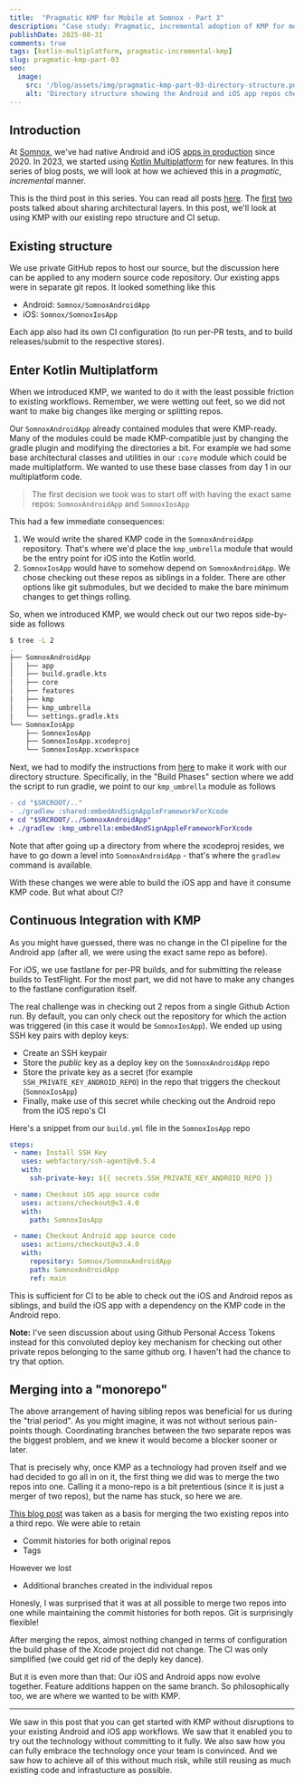 ```yaml
---
title:  "Pragmatic KMP for Mobile at Somnox - Part 3"
description: "Case study: Pragmatic, incremental adoption of KMP for mobile at Somnox. Part 3: Code organization and CI"
publishDate: 2025-08-31
comments: true
tags: [kotlin-multiplatform, pragmatic-incremental-kmp]
slug: pragmatic-kmp-part-03
seo:
  image:
    src: '/blog/assets/img/pragmatic-kmp-part-03-directory-structure.png'
    alt: 'Directory structure showing the Android and iOS app repos checked out as siblings'
---
```


## Introduction

At [Somnox](https://somnox.com/), we've had native Android and iOS [apps in production](https://somnox.com/app/) since 2020. In 2023, we started using [Kotlin Multiplatform](https://www.jetbrains.com/kotlin-multiplatform/) for new features. In this series of blog posts, we will look at how we achieved this in a _pragmatic_, _incremental_ manner. 

This is the third post in this series. You can read all posts [here](/tags/pragmatic-incremental-kmp). The [first](http://kiranrao.in/blog/pragmatic-kmp-part-01) [two](http://kiranrao.in/blog/pragmatic-kmp-part-02) posts talked about sharing architectural layers. In this post, we'll look at using KMP with our existing repo structure and CI setup.

## Existing structure

We use private GitHub repos to host our source, but the discussion here can be applied to any modern source code repository. Our existing apps were in separate git repos. It looked something like this
- Android: `Somnox/SomnoxAndroidApp`
- iOS: `Somnox/SomnoxIosApp`

Each app also had its own CI configuration (to run per-PR tests, and to build releases/submit to the respective stores).

## Enter Kotlin Multiplatform

When we introduced KMP, we wanted to do it with the least possible friction to existing workflows. Remember, we were wetting out feet, so we did not want to make big changes like merging or splitting repos.

Our `SomnoxAndroidApp` already contained modules that were KMP-ready. Many of the modules could be made KMP-compatible just by changing the gradle plugin and modifying the directories a bit. For example we had some base architectural classes and utilities in our `:core` module which could be made multiplatform. We wanted to use these base classes from day 1 in our multiplatform code.
> The first decision we took was to start off with having the exact same repos: `SomnoxAndroidApp` and `SomnoxIosApp`

This had a few immediate consequences:
1. We would write the shared KMP code in the `SomnoxAndroidApp` repository. That's where we'd place the `kmp_umbrella` module that would be the entry point for iOS into the Kotlin world.
2. `SomnoxIosApp` would have to somehow depend on `SomnoxAndroidApp`. We chose checking out these repos as siblings in a folder. There are other options like git submodules, but we decided to make the bare minimum changes to get things rolling.

So, when we introduced KMP, we would check out our two repos side-by-side as follows
```bash
$ tree -L 2
.
├── SomnoxAndroidApp
│   ├── app
│   ├── build.gradle.kts
│   ├── core
│   ├── features
│   ├── kmp
│   ├── kmp_umbrella
│   └── settings.gradle.kts
└── SomnoxIosApp
    ├── SomnoxIosApp
    ├── SomnoxIosApp.xcodeproj
    └── SomnoxIosApp.xcworkspace
```

Next, we had to modify the instructions from [here](https://www.jetbrains.com/help/kotlin-multiplatform-dev/multiplatform-integrate-in-existing-app.html#configure-the-ios-project-to-use-a-kmp-framework) to make it work with our directory structure. Specifically, in the "Build Phases" section where we add the script to run gradle, we point to our `kmp_umbrella` module as follows
```diff lang="bash"
- cd "$SRCROOT/.."
- ./gradlew :shared:embedAndSignAppleFrameworkForXcode
+ cd "$SRCROOT/../SomnoxAndroidApp"
+ ./gradlew :kmp_umbrella:embedAndSignAppleFrameworkForXcode
```

Note that after going up a directory from where the xcodeproj resides, we have to go down a level into `SomnoxAndroidApp` - that's where the `gradlew` command is available.

With these changes we were able to build the iOS app and have it consume KMP code. But what about CI?

## Continuous Integration with KMP

As you might have guessed, there was no change in the CI pipeline for the Android app (after all, we were using the exact same repo as before).

For iOS, we use fastlane for per-PR builds, and for submitting the release builds to TestFlight. For the most part, we did not have to make any changes to the fastlane configuration itself.

The real challenge was in checking out 2 repos from a single Github Action run. By default, you can only check out the repository for which the action was triggered (in this case it would be `SomnoxIosApp`). We ended up using SSH key pairs with deploy keys:
 - Create an SSH keypair
 - Store the _public_ key as a deploy key on the `SomnoxAndroidApp` repo
 - Store the private key as a secret (for example `SSH_PRIVATE_KEY_ANDROID_REPO`) in the repo that triggers the checkout (`SomnoxIosApp`)
 - Finally, make use of this secret while checking out the Android repo from the iOS repo's CI

Here's a snippet from our `build.yml` file in the `SomnoxIosApp` repo

 ```yml
steps:
  - name: Install SSH Key 
    uses: webfactory/ssh-agent@v0.5.4
    with:
      ssh-private-key: ${{ secrets.SSH_PRIVATE_KEY_ANDROID_REPO }}

  - name: Checkout iOS app source code
    uses: actions/checkout@v3.4.0
    with:
      path: SomnoxIosApp

  - name: Checkout Android app source code
    uses: actions/checkout@v3.4.0
    with:
      repository: Somnox/SomnoxAndroidApp
      path: SomnoxAndroidApp
      ref: main
 ```

 This is sufficient for CI to be able to check out the iOS and Android repos as siblings, and build the iOS app with a dependency on the KMP code in the Android repo.
 
 **Note:** I've seen discussion about using Github Personal Access Tokens instead for this convoluted deploy key mechanism for checking out other private repos belonging to the same github org. I haven't had the chance to try that option.

 ## Merging into a "monorepo"

 The above arrangement of having sibling repos was beneficial for us during the "trial period". As you might imagine, it was not without serious pain-points though. Coordinating branches between the two separate repos was the biggest problem, and we knew it would become a blocker sooner or later.

 That is precisely why, once KMP as a technology had proven itself and we had decided to go all in on it, the first thing we did was to merge the two repos into one. Calling it a mono-repo is a bit pretentious (since it is just a merger of two repos), but the name has stuck, so here we are.

 [This blog post](https://jdriven.com/blog/2021/04/How-to-merge-multiple-git-repositories) was taken as a basis for merging the two existing repos into a third repo. We were able to retain
 - Commit histories for both original repos
 - Tags

However we lost
- Additional branches created in the individual repos

Honesly, I was surprised that it was at all possible to merge two repos into one while maintaining the commit histories for both repos. Git is surprisingly flexible!

After merging the repos, almost nothing changed in terms of configuration the build phase of the Xcode project did not change. The CI was only simplified (we could get rid of the deply key dance).

But it is even more than that: Our iOS and Android apps now evolve together. Feature additions happen on the same branch. So philosophically too, we are where we wanted to be with KMP.

 ----

 We saw in this post that you can get started with KMP without disruptions to your existing Android and iOS app workflows. We saw that it enabled you to try out the technology without committing to it fully. We also saw how you can fully embrace the technology once your team is convinced. And we saw how to achieve all of this without much risk, while still reusing as much existing code and infrastucture as possible.